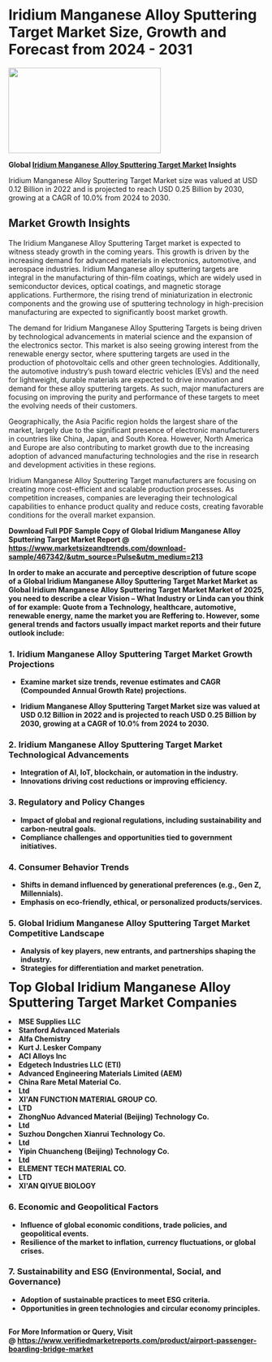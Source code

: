 <H1>Iridium Manganese Alloy Sputtering Target Market Size, Growth and Forecast from 2024 - 2031</H1><img class="aligncenter size-medium wp-image-584254" src="https://thirdeyenews.in/wp-content/uploads/2024/09/Global-Market-Research-300x168.jpeg" alt="" width="300" height="168" /><p><strong>Global&nbsp;<a href="https://www.marketsizeandtrends.com/download-sample/467342/&amp;utm_source=Pulse&amp;utm_medium=213">Iridium Manganese Alloy Sputtering Target Market</a> Insights</strong></p><p>Iridium Manganese Alloy Sputtering Target Market size was valued at USD 0.12 Billion in 2022 and is projected to reach USD 0.25 Billion by 2030, growing at a CAGR of 10.0% from 2024 to 2030.</p><p><h2>Market Growth Insights</h2> <p>The Iridium Manganese Alloy Sputtering Target market is expected to witness steady growth in the coming years. This growth is driven by the increasing demand for advanced materials in electronics, automotive, and aerospace industries. Iridium Manganese alloy sputtering targets are integral in the manufacturing of thin-film coatings, which are widely used in semiconductor devices, optical coatings, and magnetic storage applications. Furthermore, the rising trend of miniaturization in electronic components and the growing use of sputtering technology in high-precision manufacturing are expected to significantly boost market growth.</p> <p><strong></strong></p> <p>The demand for Iridium Manganese Alloy Sputtering Targets is being driven by technological advancements in material science and the expansion of the electronics sector. This market is also seeing growing interest from the renewable energy sector, where sputtering targets are used in the production of photovoltaic cells and other green technologies. Additionally, the automotive industry’s push toward electric vehicles (EVs) and the need for lightweight, durable materials are expected to drive innovation and demand for these alloy sputtering targets. As such, major manufacturers are focusing on improving the purity and performance of these targets to meet the evolving needs of their customers.</p> <p>Geographically, the Asia Pacific region holds the largest share of the market, largely due to the significant presence of electronic manufacturers in countries like China, Japan, and South Korea. However, North America and Europe are also contributing to market growth due to the increasing adoption of advanced manufacturing technologies and the rise in research and development activities in these regions.</p> <p>Iridium Manganese Alloy Sputtering Target manufacturers are focusing on creating more cost-efficient and scalable production processes. As competition increases, companies are leveraging their technological capabilities to enhance product quality and reduce costs, creating favorable conditions for the overall market expansion.</p> <p><strong></p><p><span class=""><strong>Download Full PDF Sample Copy of Global Iridium Manganese Alloy Sputtering Target Market Report</strong> @ <a href="https://www.marketsizeandtrends.com/download-sample/467342/&amp;utm_source=Pulse&amp;utm_medium=213" target="_blank">https://www.marketsizeandtrends.com/download-sample/467342/&amp;utm_source=Pulse&amp;utm_medium=213</a></span></p><p>In order to make an accurate and perceptive description of future scope of a Global&nbsp;Iridium Manganese Alloy Sputtering Target Market Market as Global&nbsp;Iridium Manganese Alloy Sputtering Target Market Market of 2025, you need to describe a clear Vision &ndash; What Industry or Linda can you think of for example: Quote from a Technology, healthcare, automotive, renewable energy, name the market you are Reffering to. However, some general trends and factors usually impact market reports and their future outlook include:</p><h3>1.&nbsp;<strong>Iridium Manganese Alloy Sputtering Target Market Growth Projections</strong></h3><ul><li>Examine market size trends, revenue estimates and CAGR (Compounded Annual Growth Rate) projections.</li><li><p>Iridium Manganese Alloy Sputtering Target Market size was valued at USD 0.12 Billion in 2022 and is projected to reach USD 0.25 Billion by 2030, growing at a CAGR of 10.0% from 2024 to 2030.</p></li></ul><h3>2.&nbsp;<strong>Iridium Manganese Alloy Sputtering Target Market Technological Advancements</strong></h3><ul><li>Integration of AI, IoT, blockchain, or automation in the industry.</li><li>Innovations driving cost reductions or improving efficiency.</li></ul><h3>3.&nbsp;<strong>Regulatory and Policy Changes</strong></h3><ul><li>Impact of global and regional regulations, including sustainability and carbon-neutral goals.</li><li>Compliance challenges and opportunities tied to government initiatives.</li></ul><h3>4.&nbsp;<strong>Consumer Behavior Trends</strong></h3><ul><li>Shifts in demand influenced by generational preferences (e.g., Gen Z, Millennials).</li><li>Emphasis on eco-friendly, ethical, or personalized products/services.</li></ul><h3>5.&nbsp;<strong>Global Iridium Manganese Alloy Sputtering Target Market Competitive Landscape</strong></h3><ul><li>Analysis of key players, new entrants, and partnerships shaping the industry.</li><li>Strategies for differentiation and market penetration.</li></ul><p data-pm-slice="1 1 []"><span style="color: inherit; font-family: inherit; font-size: 25px;">Top Global Iridium Manganese Alloy Sputtering Target Market Companies</span></p><div class="" data-test-id=""><p><li>MSE Supplies LLC</li><li> Stanford Advanced Materials</li><li> Alfa Chemistry</li><li> Kurt J. Lesker Company</li><li> ACI Alloys Inc</li><li> Edgetech Industries LLC (ETI)</li><li> Advanced Engineering Materials Limited (AEM)</li><li> China Rare Metal Material Co.</li><li> Ltd</li><li> XI'AN FUNCTION MATERIAL GROUP CO.</li><li>LTD</li><li> ZhongNuo Advanced Material (Beijing) Technology Co.</li><li>Ltd</li><li> Suzhou Dongchen Xianrui Technology Co.</li><li> Ltd</li><li> Yipin Chuancheng (Beijing) Technology Co.</li><li> Ltd</li><li> ELEMENT TECH MATERIAL CO.</li><li>LTD</li><li> XI'AN QIYUE BIOLOGY</li></p></div><h3>6.&nbsp;<strong>Economic and Geopolitical Factors</strong></h3><ul><li>Influence of global economic conditions, trade policies, and geopolitical events.</li><li>Resilience of the market to inflation, currency fluctuations, or global crises.</li></ul><h3>7.&nbsp;<strong>Sustainability and ESG (Environmental, Social, and Governance)</strong></h3><ul><li>Adoption of sustainable practices to meet ESG criteria.</li><li>Opportunities in green technologies and circular economy principles.</li></ul><h2><strong style="font-size: 14px;">For More Information or Query, Visit @&nbsp;</strong><a style="background-color: #ffffff; font-size: 14px;" href="https://www.marketsizeandtrends.com/report/iridium-manganese-alloy-sputtering-target-market/" target="_blank">https://www.verifiedmarketreports.com/product/airport-passenger-boarding-bridge-market</a></h2>
